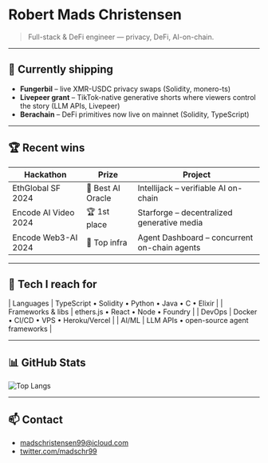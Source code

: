 <!-- README.md -->
# Robert Mads Christensen

> Full-stack & DeFi engineer — privacy, DeFi, AI-on-chain.

---

## 🔭 Currently shipping

- **Fungerbil** – live XMR-USDC privacy swaps (Solidity, monero-ts)  
- **Livepeer grant** – TikTok-native generative shorts where viewers control the story (LLM APIs, Livepeer)  
- **Berachain** – DeFi primitives now live on mainnet (Solidity, TypeScript)

---

## 🏆 Recent wins

| Hackathon | Prize | Project |
|-----------|-------|---------|
| EthGlobal SF 2024 | 🥇 Best AI Oracle | Intellijack – verifiable AI on-chain |
| Encode AI Video 2024 | 🏆 1st place | Starforge – decentralized generative media |
| Encode Web3-AI 2024 | 🥇 Top infra | Agent Dashboard – concurrent on-chain agents |

---

## 🧰 Tech I reach for

| Languages | TypeScript • Solidity • Python • Java • C • Elixir |
| Frameworks & libs | ethers.js • React • Node • Foundry |
| DevOps | Docker • CI/CD • VPS • Heroku/Vercel |
| AI/ML | LLM APIs • open-source agent frameworks |

---

## 📊 GitHub Stats

![Top Langs](https://github-readme-stats.vercel.app/api/top-langs/?username=madschristensen99&theme=transparent&hide_border=true&layout=compact)

---

## 📫 Contact

- madschristensen99@icloud.com  
- [twitter.com/madschr99](https://twitter.com/madschr99)

